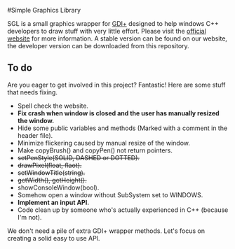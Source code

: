 #Simple Graphics Library

SGL is a small graphics wrapper for [GDI+](http://msdn.microsoft.com/en-us/library/windows/desktop/ms533798(v=vs.85).aspx) designed to help windows C++ developers to draw stuff with very little effort. Please visit the [official website](http://orjehag.se/SGL) for more information. A stable version can be found on our website, the developer version can be downloaded from this repository.

## To do

Are you eager to get involved in this project? Fantastic! Here are some stuff that needs fixing.

* Spell check the website.
* **Fix crash when window is closed and the user has manually resized the window.**
* Hide some public variables and methods (Marked with a comment in the header file).
* Minimize flickering caused by manual resize of the window.
* Make copyBrush() and copyPen() not return pointers.
* ~~setPenStyle(SOLID, DASHED or DOTTED).~~
* ~~drawPixel(float, flaot).~~
* ~~setWindowTitle(string).~~
* ~~getWidth(), getHeight().~~
* showConsoleWindow(bool).
* Somehow open a window without SubSystem set to WINDOWS.
* **Implement an input API.**
* Code clean up by someone who's actually experienced in C++ (because I'm not).

We don't need a pile of extra GDI+ wrapper methods. Let's focus on creating a solid easy to use API.
